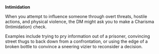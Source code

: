 __**Intimidation**__

When you attempt to influence someone through overt threats, hostile actions, and physical violence, the DM might ask you to make a Charisma (Intimidation) check.

Examples include trying to pry information out of a prisoner, convincing street thugs to back down from a confrontation, or using the edge of a broken bottle to convince a sneering vizier to reconsider a decision.